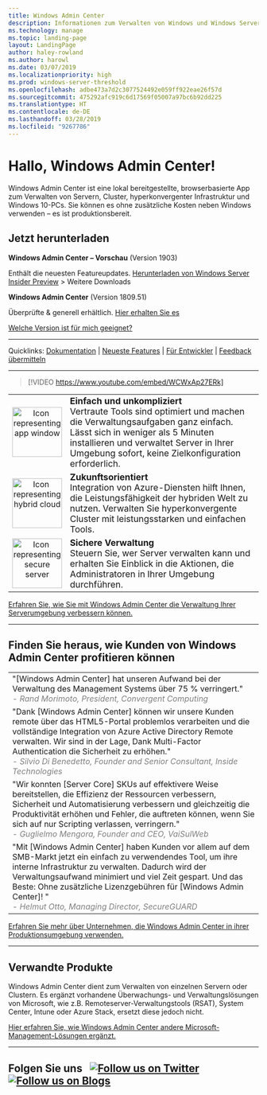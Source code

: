 ```yaml
---
title: Windows Admin Center
description: Informationen zum Verwalten von Windows und Windows Server mit einer neuen browserbasierten App, Windows Admin Center (früher Projekt Honolulu)
ms.technology: manage
ms.topic: landing-page
layout: LandingPage
author: haley-rowland
ms.author: harowl
ms.date: 03/07/2019
ms.localizationpriority: high
ms.prod: windows-server-threshold
ms.openlocfilehash: adbe473a7d2c3077524492e059ff922eae26f57d
ms.sourcegitcommit: 475292afc919c6d17569f05007a97bc6b92dd225
ms.translationtype: HT
ms.contentlocale: de-DE
ms.lasthandoff: 03/28/2019
ms.locfileid: "9267786"
---
```

# Hallo, Windows Admin Center!

Windows Admin Center ist eine lokal bereitgestellte, browserbasierte App zum Verwalten von Servern, Cluster, hyperkonvergenter Infrastruktur und Windows 10-PCs. Sie können es ohne zusätzliche Kosten neben Windows verwenden – es ist produktionsbereit.

## Jetzt herunterladen

**Windows Admin Center – Vorschau** (Version 1903)

Enthält die neuesten Featureupdates. [Herunterladen von Windows Server Insider Preview](https://www.microsoft.com/en-us/software-download/windowsinsiderpreviewserver) > Weitere Downloads

**Windows Admin Center** (Version 1809.51)

Überprüfte & generell erhältlich.
[Hier erhalten Sie es](https://aka.ms/WACDownload)

[Welche Version ist für mich geeignet?](faq.md#what-is-windows-admin-center-preview-which-version-is-right-for-me)

********************

Quicklinks: [Dokumentation](../overview.md) | [Neueste Features](../overview.md#release-history) | [Für Entwickler](../extend/extensibility-overview.md) | [Feedback übermitteln](https://aka.ms/WACFeedback)

********************

>[!VIDEO https://www.youtube.com/embed/WCWxAp27ERk]


|   |   |
|:-:|:--|
| <img src="../media/simple-icon.png" width="100" alt="Icon representing app window">  | <font style="font-size:110%"><b> Einfach und unkompliziert</b> <br/> Vertraute Tools sind optimiert und machen die Verwaltungsaufgaben ganz einfach. Lässt sich in weniger als 5 Minuten installieren und verwaltet Server in Ihrer Umgebung sofort, keine Zielkonfiguration erforderlich. </font> |
| <img src="../media/future-icon.png" width="100" alt="Icon representing hybrid cloud">  | <font style="font-size:110%"><b>Zukunftsorientiert</b> <br/> Integration von Azure-Diensten hilft Ihnen, die Leistungsfähigkeit der hybriden Welt zu nutzen. Verwalten Sie hyperkonvergente Cluster mit leistungsstarken und einfachen Tools. </font>  |
| <img src="../media/secure-icon.png" width="100" alt="Icon representing secure server">  | <font style="font-size:110%"><b>Sichere Verwaltung</b> <br/> Steuern Sie, wer Server verwalten kann und erhalten Sie Einblick in die Aktionen, die Administratoren in Ihrer Umgebung durchführen. </font>  |

[Erfahren Sie, wie Sie mit Windows Admin Center die Verwaltung Ihrer Serverumgebung verbessern können.](../overview.md)

********************

## Finden Sie heraus, wie Kunden von Windows Admin Center profitieren können

|  |
|--|
| "[Windows Admin Center] hat unseren Aufwand bei der Verwaltung des Management Systems über 75 % verringert." <br/> <font color="grey">*- Rand Morimoto, President, Convergent Computing* </font>|
| "Dank [Windows Admin Center] können wir unsere Kunden remote über das HTML5-Portal problemlos verarbeiten und die vollständige Integration von Azure Active Directory Remote verwalten. Wir sind in der Lage, Dank Multi-Factor Authentication die Sicherheit zu erhöhen."<br/> <font color="grey"> *- Silvio Di Benedetto, Founder and Senior Consultant, Inside Technologies* </font>|
| "Wir konnten [Server Core] SKUs auf effektivere Weise bereitstellen, die Effizienz der Ressourcen verbessern, Sicherheit und Automatisierung verbessern und gleichzeitig die Produktivität erhöhen und Fehler, die auftreten können, wenn Sie sich auf nur Scripting verlassen, verringern." <br/> <font color="grey">*- Guglielmo Mengora, Founder and CEO, VaiSulWeb* </font>|
| "Mit [Windows Admin Center] haben Kunden vor allem auf dem SMB-Markt jetzt ein einfach zu verwendendes Tool, um ihre interne Infrastruktur zu verwalten. Dadurch wird der Verwaltungsaufwand minimiert und viel Zeit gespart. Und das Beste: Ohne zusätzliche Lizenzgebühren für [Windows Admin Center]! " <br/><font color="grey"> *- Helmut Otto, Managing Director, SecureGUARD* </font>|

[Erfahren Sie mehr über Unternehmen, die Windows Admin Center in ihrer Produktionsumgebung verwenden.](case-studies.md)

********************

## Verwandte Produkte

Windows Admin Center dient zum Verwalten von einzelnen Servern oder Clustern. Es ergänzt vorhandene Überwachungs- und Verwaltungslösungen von Microsoft, wie z.B. Remoteserver-Verwaltungstools (RSAT), System Center, Intune oder Azure Stack, ersetzt diese jedoch nicht. 

[Hier erfahren Sie, wie Windows Admin Center andere Microsoft-Management-Lösungen ergänzt.](related-management.md)

********************

## Folgen Sie uns &nbsp; <a target="_blank" class="mscom-link twitter-follow-link" title="auf Twitter" aria-label="Follow us on Twitter" data-info="Twitter" href="https://twitter.com/servermgmt"><picture><source srcset="//img-prod-cms-rt-microsoft-com.akamaized.net/cms/api/am/imageFileData/REOolR" media="(min-width:0)"><img srcset="//img-prod-cms-rt-microsoft-com.akamaized.net/cms/api/am/imageFileData/REOolR" alt="Follow us on Twitter" src="//img-prod-cms-rt-microsoft-com.akamaized.net/cms/api/am/imageFileData/REOolR"></picture></a>&nbsp;<a target="_blank" class="mscom-link blogs-follow-link" title="Folgen Sie uns auf Blogs" aria-label="Follow us on Blogs" data-info="Blogs" href="https://blogs.technet.microsoft.com/servermanagement/"><picture><source srcset="//img-prod-cms-rt-microsoft-com.akamaized.net/cms/api/am/imageFileData/REOtyw" media="(min-width:0)"><img srcset="//img-prod-cms-rt-microsoft-com.akamaized.net/cms/api/am/imageFileData/REOtyw" alt="Follow us on Blogs" src="//img-prod-cms-rt-microsoft-com.akamaized.net/cms/api/am/imageFileData/REOtyw"></picture></a>
